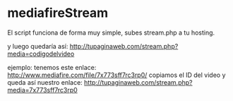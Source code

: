 # mediafireStream
El script funciona de forma muy simple, subes stream.php a tu hosting.

y luego quedaría así:
http://tupaginaweb.com/stream.php?media=codigodelvideo

ejemplo:
tenemos este enlace: http://www.mediafire.com/file/7x773sff7rc3rp0/
copiamos el ID del video y queda así nuestro enlace:
http://tupaginaweb.com/stream.php?media=7x773sff7rc3rp0
